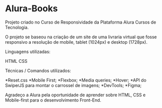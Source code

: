 # Alura-Books

Projeto criado no Curso de Responsividade da Plataforma Alura Cursos de Tecnologia. 

O projeto se baseou na criação de um site de uma livraria virtual que fosse responsivo a resolução de
mobile, tablet (1024px) e desktop (1728px).

Linguagens utilizadas:

HTML
CSS

Técnicas / Comandos utilizados:

*Reset.css
*Mobile First;
*Flexbox;
*Media queries;
*Hover;
*API do SwiperJS para montar o carrossel de imagens;
*DevTools;
*Figma;

Agradeço a Alura pela oportunidade de aprender sobre HTML, CSS e Mobile-first para o desenvolvimento Front-End.

